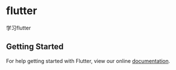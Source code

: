 # flutter

学习flutter

## Getting Started

For help getting started with Flutter, view our online
[documentation](https://flutter.io/).
